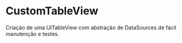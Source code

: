 # CustomTableView
Criação de uma UITableView com abstração de DataSources de fácil manutenção e testes.
